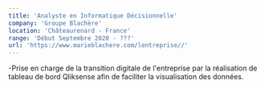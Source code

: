 ```yaml
---
title: 'Analyste en Informatique Décisionnelle'
company: 'Groupe Blachère'
location: 'Châteaurenard - France'
range: 'Début Septembre 2020 - ???'
url: 'https://www.marieblachere.com/lentreprise//'
---
```


  -Prise en charge de la transition digitale de l'entreprise par la réalisation de tableau de bord Qliksense afin de faciliter la visualisation des données.


